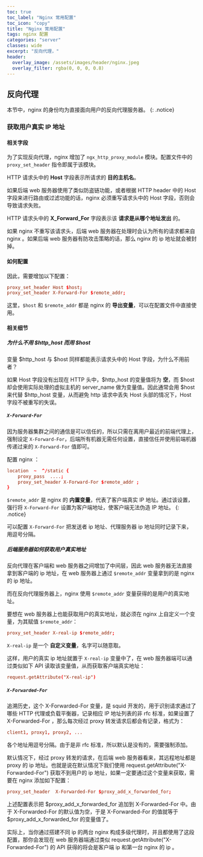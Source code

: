 ```yaml
---
toc: true
toc_label: "Nginx 常用配置"
toc_icon: "copy"
title: "Nginx 常用配置"
tags: nginx 配置
categories: "server"
classes: wide
excerpt: "反向代理，"
header:
  overlay_image: /assets/images/header/nginx.jpeg
  overlay_filter: rgba(0, 0, 0, 0.8)
---
```



## 反向代理

本节中，nginx 的身份均为直接面向用户的反向代理服务器。
{: .notice}



### 获取用户真实 IP  地址



#### 相关字段

为了实现反向代理，nginx 增加了 `ngx_http_proxy_module` 模块。配置文件中的 `proxy_set_header` 指令即属于该模块。  

HTTP 请求头中的 **Host** 字段表示所请求的 **目的主机名**。

如果后端 web 服务器使用了类似防盗链功能，或者根据 HTTP header 中的 Host 字段来进行路由或过滤功能的话，nginx 必须重写请求头中的 Host 字段，否则会导致请求失败。

HTTP 请求头中的 **X_Forward_For** 字段表示该 **请求是从哪个地址发出** 的。

如果 nginx 不重写该请求头，后端 web 服务器在处理时会认为所有的请求都来自 nginx 。如果后端 web 服务器有防攻击策略的话，那么 nginx 的 ip 地址就会被封掉。



#### 如何配置

因此，需要增加以下配置：

```conf
proxy_set_header Host $host;
proxy_set_header X-Forward-For $remote_addr;
```

这里，`$host` 和 `$remote_addr` 都是 nginx 的 **导出变量**，可以在配置文件中直接使用。



#### 相关细节


##### 为什么不用 $http_host 而用 $host

变量 $http_host 与 $host 同样都能表示请求头中的 Host 字段，为什么不用前者？

如果 Host 字段没有出现在 HTTP 头中，$http_host 的变量值将为 **空**，而 $host 却会使用实际处理的虚拟主机的 server_name 做为变量值。因此通常会用 $host 来代替 $http_host 变量，从而避免 http 请求中丢失 Host 头部的情况下，Host 字段不被重写的失误。


##### `X-Forward-For`

因为服务器集群之间的通信是可以信任的，所以只需在离用户最近的前端代理上，强制设定 `X-Forward-For`，后端所有机器无需任何设置，直接信任并使用前端机器传递过来的 `X-Forward-For` 值即可。

配置 nginx ：

```conf
location  ~  ^/static {
    proxy_pass  ....;
    proxy_set_header X-Forward-For $remote_addr ;
}
```

`$remote_addr` 是 nginx 的 **内置变量**，代表了客户端真实 IP 地址。通过该设置，强行将 `X-Forward-For` 设置为客户端地址，使客户端无法伪造 IP 地址。
{: .notice}

可以配置 `X-Forward-For` 把发送者 ip 地址、代理服务器 ip 地址同时记录下来，用逗号分隔。


##### 后端服务器如何获取用户真实地址

反向代理在客户端和 web 服务器之间增加了中间层，因此 web 服务器无法直接拿到客户端的 ip 地址，在 web 服务器上通过 `$remote_addr` 变量拿到的是 nginx 的 ip 地址。

而在反向代理服务器上，nginx 使用 `$remote_addr` 变量获得的是用户的真实地址。

要想在 web 服务器上也能获取用户的真实地址，就必须在 nginx 上自定义一个变量，为其赋值 `$remote_addr`：

```conf
proxy_set_header X-real-ip $remote_addr;
```

`X-real-ip` 是一个 **自定义变量**，名字可以随意取。

这样，用户的真实 ip 地址就置于 `X-real-ip` 变量中了，在 web 服务器端可以通过类似如下 API 读取该变量值，从而获取客户端真实地址：

```conf
request.getAttribute("X-real-ip")
```


##### `X-Forwarded-For`

追溯历史，这个 X-Forwarded-For 变量，是 squid 开发的，用于识别请求通过了哪些 HTTP 代理或负载平衡器，记录相应 IP 地址列表的非 rfc 标准，如果设置了 X-Forwarded-For ，那么每次经过 proxy 转发请求后都会有记录，格式为：

```conf
client1, proxy1, proxy2, ...
```

各个地址用逗号分隔。由于是非 rfc 标准，所以默认是没有的，需要强制添加。

默认情况下，经过 proxy 转发的请求，在后端 web 服务器看来，其远程地址都是 proxy 的 ip 地址。也就是说在默认情况下我们使用 request.getAttribute("X-Forwarded-For") 获取不到用户的 ip 地址，如果一定要通过这个变量来获取，需要在 nginx 添加如下配置：

```conf
proxy_set_header  X-Forwarded-For $proxy_add_x_forwarded_for;
```

上述配置表示把 $proxy_add_x_forwarded_for 追加到 X-Forwarded-For 中。由于 X-Forwarded-For 的默认值为空，于是 X-Forwarded-For 的值就等于 $proxy_add_x_forwarded_for 的变量值了。

实际上，当你通过搭建不同 ip 的两台 nginx 构成多级代理时，并且都使用了这段配置，那你会发现在 web 服务器端通过类似 request.getAttribute("X-Forwarded-For") 的 API 获得的将会是客户端 ip 和第一台 nginx 的 ip 。
